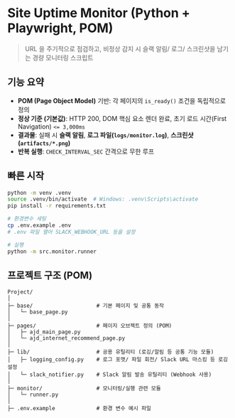 # Site Uptime Monitor (Python + Playwright, POM)

> URL 을 주기적으로 점검하고, 비정상 감지 시 슬랙 알림/ 로그/ 스크린샷을 남기는 경량 모니터링 스크립트

## 기능 요약
- **POM (Page Object Model)** 기반: 각 페이지의 `is_ready()` 조건을 독립적으로 정의
- **정상 기준 (기본값)**: HTTP 200, DOM 핵심 요소 렌더 완료, 초기 로드 시간(First Navigation) `<= 3,000ms`
- **결과물**: 실패 시 **슬랙 알림**, **로그 파일(`logs/monitor.log`)**, **스크린샷(`artifacts/*.png`)**
- **반복 실행**: `CHECK_INTERVAL_SEC` 간격으로 무한 루프

## 빠른 시작

```bash
python -m venv .venv
source .venv/bin/activate  # Windows: .venv\Scripts\activate
pip install -r requirements.txt

# 환경변수 세팅 
cp .env.example .env
# .env 파일 열어 SLACK_WEBHOOK_URL 등을 설정

# 실행
python -m src.monitor.runner
```

## 프로젝트 구조 (POM)
```
Project/
│
├─ base/                    # 기본 페이지 및 공통 동작
│   └─ base_page.py
│
├─ pages/                   # 페이지 오브젝트 정의 (POM)
│   ├─ ajd_main_page.py
│   └─ ajd_internet_recommend_page.py
│
├─ lib/                     # 공용 유틸리티 (로깅/알림 등 공통 기능 모듈)
│   ├─ logging_config.py    # 로그 포맷/ 파일 회전/ Slack URL 마스킹 등 로깅 설정
│   └─ slack_notifier.py    # Slack 알림 발송 유틸리티 (Webhook 사용)
│
├─ monitor/                 # 모니터링/실행 관련 모듈
│   └─ runner.py
│
├─ .env.example             # 환경 변수 예시 파일
```